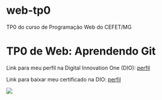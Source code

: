 # web-tp0
TP0 do curso de Programação Web do CEFET/MG
<h1>TP0 de Web: Aprendendo Git</h1>

Link para meu perfil na Digital Innovation One (DIO):
<a href="https://web.digitalinnovation.one/users/tiago_araujo_neo?tab=achievements">
  perfil
</a>

Link para baixar meu certificado na DIO:
<a href="https://certificates.digitalinnovation.one/84E88C8A">
  perfil
</a>

<img src="https://fegemo.github.io/cefet-web/images/medalha-curso-git-na-dio.png">